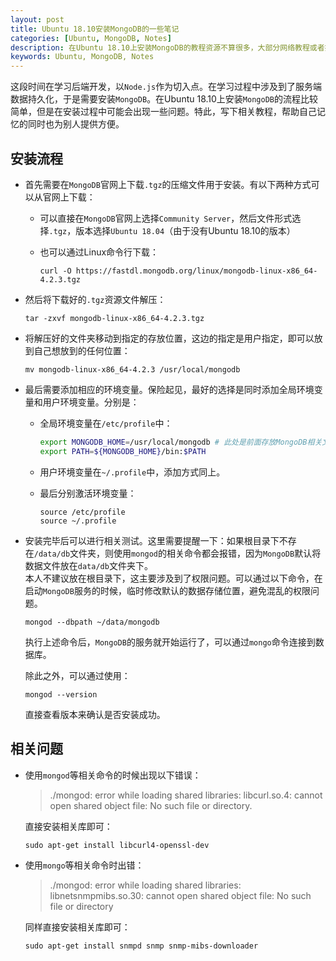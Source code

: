 ```yaml
---
layout: post
title: Ubuntu 18.10安装MongoDB的一些笔记
categories: [Ubuntu, MongoDB, Notes]
description: 在Ubuntu 18.10上安装MongoDB的教程资源不算很多，大部分网络教程或者指导都是针对Ubuntu 18.04的。虽然在这两个系统上安装MongoDB的流程基本一致，但是还是有一些细微差别，并且在安装过程中可能会出现一些问题。特此，写下相关教程，帮助自己记忆的同时也为别人提供方便。
keywords: Ubuntu, MongoDB, Notes
---
```


这段时间在学习后端开发，以``Node.js``作为切入点。在学习过程中涉及到了服务端数据持久化，于是需要安装``MongoDB``。在Ubuntu 18.10上安装``MongoDB``的流程比较简单，但是在安装过程中可能会出现一些问题。特此，写下相关教程，帮助自己记忆的同时也为别人提供方便。

## 安装流程

- 首先需要在``MongoDB``官网上下载``.tgz``的压缩文件用于安装。有以下两种方式可以从官网上下载：
    - 可以直接在``MongoDB``官网上选择``Community Server``，然后文件形式选择``.tgz``，版本选择``Ubuntu 18.04``（由于没有Ubuntu 18.10的版本）

    - 也可以通过Linux命令行下载：

        ```shell
        curl -O https://fastdl.mongodb.org/linux/mongodb-linux-x86_64-4.2.3.tgz 
        ```

- 然后将下载好的``.tgz``资源文件解压：

    ```shell
    tar -zxvf mongodb-linux-x86_64-4.2.3.tgz 
    ```

- 将解压好的文件夹移动到指定的存放位置，这边的指定是用户指定，即可以放到自己想放到的任何位置：

    ```shell
    mv mongodb-linux-x86_64-4.2.3 /usr/local/mongodb
    ```

- 最后需要添加相应的环境变量。保险起见，最好的选择是同时添加全局环境变量和用户环境变量。分别是：

    - 全局环境变量在``/etc/profile``中：

        ```bash
        export MONGODB_HOME=/usr/local/mongodb # 此处是前面存放MongoDB相关文件的位置
        export PATH=${MONGODB_HOME}/bin:$PATH
        ```

    - 用户环境变量在``~/.profile``中，添加方式同上。

    - 最后分别激活环境变量：

        ```shell
        source /etc/profile
        source ~/.profile
        ```

- 安装完毕后可以进行相关测试。这里需要提醒一下：如果根目录下不存在``/data/db``文件夹，则使用``mongod``的相关命令都会报错，因为``MongoDB``默认将数据文件放在``data/db``文件夹下。  
本人不建议放在根目录下，这主要涉及到了权限问题。可以通过以下命令，在启动``MongoDB``服务的时候，临时修改默认的数据存储位置，避免混乱的权限问题。

    ```shell
    mongod --dbpath ~/data/mongodb 
    ```

    执行上述命令后，``MongoDB``的服务就开始运行了，可以通过``mongo``命令连接到数据库。  

    除此之外，可以通过使用：

    ```shell
    mongod --version
    ```

    直接查看版本来确认是否安装成功。

## 相关问题

- 使用``mongod``等相关命令的时候出现以下错误：

    > ./mongod: error while loading shared libraries: libcurl.so.4: cannot open shared object file: No such file or directory.

    直接安装相关库即可：

    ```shell
    sudo apt-get install libcurl4-openssl-dev
    ```

- 使用``mongo``等相关命令时出错：

    > ./mongod: error while loading shared libraries: libnetsnmpmibs.so.30: cannot open shared object file: No such file or directory

    同样直接安装相关库即可：

    ```shell
    sudo apt-get install snmpd snmp snmp-mibs-downloader
    ```
